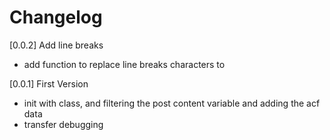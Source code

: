 # Changelog

[0.0.2] Add line breaks
* add function to replace line breaks characters to <br>

[0.0.1] First Version
* init with class, and filtering the post content variable and adding the acf data
* transfer debugging
